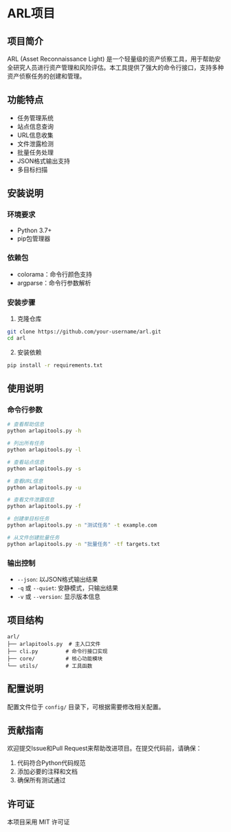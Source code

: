 # ARL项目

## 项目简介
ARL (Asset Reconnaissance Light) 是一个轻量级的资产侦察工具，用于帮助安全研究人员进行资产管理和风险评估。本工具提供了强大的命令行接口，支持多种资产侦察任务的创建和管理。

## 功能特点
- 任务管理系统
- 站点信息查询
- URL信息收集
- 文件泄露检测
- 批量任务处理
- JSON格式输出支持
- 多目标扫描

## 安装说明
### 环境要求
- Python 3.7+
- pip包管理器

### 依赖包
- colorama：命令行颜色支持
- argparse：命令行参数解析

### 安装步骤
1. 克隆仓库
```bash
git clone https://github.com/your-username/arl.git
cd arl
```

2. 安装依赖
```bash
pip install -r requirements.txt
```

## 使用说明
### 命令行参数
```bash
# 查看帮助信息
python arlapitools.py -h

# 列出所有任务
python arlapitools.py -l

# 查看站点信息
python arlapitools.py -s

# 查看URL信息
python arlapitools.py -u

# 查看文件泄露信息
python arlapitools.py -f

# 创建单目标任务
python arlapitools.py -n "测试任务" -t example.com

# 从文件创建批量任务
python arlapitools.py -n "批量任务" -tf targets.txt
```

### 输出控制
- `--json`: 以JSON格式输出结果
- `-q` 或 `--quiet`: 安静模式，只输出结果
- `-v` 或 `--version`: 显示版本信息

## 项目结构
```
arl/
├── arlapitools.py  # 主入口文件
├── cli.py         # 命令行接口实现
├── core/          # 核心功能模块
└── utils/         # 工具函数
```

## 配置说明
配置文件位于 `config/` 目录下，可根据需要修改相关配置。

## 贡献指南
欢迎提交Issue和Pull Request来帮助改进项目。在提交代码前，请确保：
1. 代码符合Python代码规范
2. 添加必要的注释和文档
3. 确保所有测试通过

## 许可证
本项目采用 MIT 许可证
